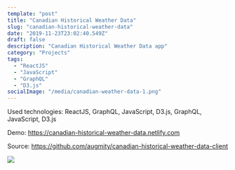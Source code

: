 ```yaml
---
template: "post"
title: "Canadian Historical Weather Data"
slug: "canadian-historical-weather-data"
date: "2019-11-23T23:02:40.549Z"
draft: false
description: "Canadian Historical Weather Data app"
category: "Projects"
tags:
  - "ReactJS"
  - "JavaScript"
  - "GraphQL"
  - "D3.js"
socialImage: "/media/canadian-weather-data-1.png"
---
```


Used technologies: ReactJS, GraphQL, JavaScript, D3.js, GraphQL, JavaScript, D3.js

Demo: <https://canadian-historical-weather-data.netlify.com>

Source: <https://github.com/augmity/canadian-historical-weather-data-client>


![](/media/canadian-weather-data-1.png)
